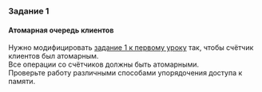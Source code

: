 ### Задание 1
#### Атомарная очередь клиентов
Нужно модифицировать
[задание 1 к первому уроку](https://github.com/netology-code/map-homeworks/tree/main/01) 
так, чтобы счётчик клиентов был атомарным.
<br/>Все операции со счётчиков должны быть атомарными.
<br/>Проверьте работу различными способами упорядочения доступа к памяти.